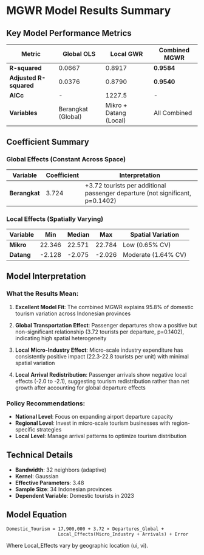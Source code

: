 # MGWR Model Results Summary

## Key Model Performance Metrics

| Metric | Global OLS | Local GWR | Combined MGWR |
|--------|------------|-----------|---------------|
| **R-squared** | 0.0667 | 0.8917 | **0.9584** |
| **Adjusted R-squared** | 0.0376 | 0.8790 | **0.9540** |
| **AICc** | - | 1227.5 | - |
| **Variables** | Berangkat (Global) | Mikro + Datang (Local) | All Combined |

## Coefficient Summary

### Global Effects (Constant Across Space)
| Variable | Coefficient | Interpretation |
|----------|-------------|----------------|
| **Berangkat** | 3.724 | +3.72 tourists per additional passenger departure (not significant, p=0.1402) |

### Local Effects (Spatially Varying)
| Variable | Min | Median | Max | Spatial Variation |
|----------|-----|--------|-----|-------------------|
| **Mikro** | 22.346 | 22.571 | 22.784 | Low (0.65% CV) |
| **Datang** | -2.128 | -2.075 | -2.026 | Moderate (1.64% CV) |

## Model Interpretation

### What the Results Mean:

1. **Excellent Model Fit**: The combined MGWR explains 95.8% of domestic tourism variation across Indonesian provinces

2. **Global Transportation Effect**: Passenger departures show a positive but non-significant relationship (3.72 tourists per departure, p=0.1402), indicating high spatial heterogeneity

3. **Local Micro-Industry Effect**: Micro-scale industry expenditure has consistently positive impact (22.3-22.8 tourists per unit) with minimal spatial variation

4. **Local Arrival Redistribution**: Passenger arrivals show negative local effects (-2.0 to -2.1), suggesting tourism redistribution rather than net growth after accounting for global departure effects

### Policy Recommendations:

- **National Level**: Focus on expanding airport departure capacity
- **Regional Level**: Invest in micro-scale tourism businesses with region-specific strategies
- **Local Level**: Manage arrival patterns to optimize tourism distribution

## Technical Details

- **Bandwidth**: 32 neighbors (adaptive)
- **Kernel**: Gaussian
- **Effective Parameters**: 3.48
- **Sample Size**: 34 Indonesian provinces
- **Dependent Variable**: Domestic tourists in 2023

## Model Equation

```
Domestic_Tourism = 17,900,000 + 3.72 × Departures_Global + 
                   Local_Effects(Micro_Industry + Arrivals) + Error
```

Where Local_Effects vary by geographic location (ui, vi). 